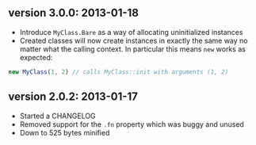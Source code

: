 ## version 3.0.0: 2013-01-18

  * Introduce `MyClass.Bare` as a way of allocating uninitialized
    instances
  * Created classes will now create instances in exactly the same way
    no matter what the calling context.  In particular this means
    `new` works as expected:

``` js
new MyClass(1, 2) // calls MyClass::init with arguments (1, 2)
```

## version 2.0.2: 2013-01-17

  * Started a CHANGELOG
  * Removed support for the `.fn` property which was buggy and unused
  * Down to 525 bytes minified
